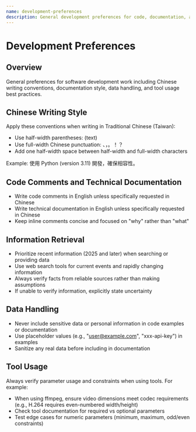```yaml
---
name: development-preferences
description: General development preferences for code, documentation, and communication style. Apply for ANY software development task across all languages and frameworks. Enforces Traditional Chinese (Taiwan) writing conventions, data handling best practices, and security guidelines. Foundational skill for all development work.
---
```


# Development Preferences

## Overview

General preferences for software development work including Chinese writing conventions, documentation style, data handling, and tool usage best practices.

## Chinese Writing Style

Apply these conventions when writing in Traditional Chinese (Taiwan):

- Use half-width parentheses: (text)
- Use full-width Chinese punctuation: 、，。！？
- Add one half-width space between half-width and full-width characters

Example: 使用 Python (version 3.11) 開發，確保相容性。

## Code Comments and Technical Documentation

- Write code comments in English unless specifically requested in Chinese
- Write technical documentation in English unless specifically requested in Chinese
- Keep inline comments concise and focused on "why" rather than "what"

## Information Retrieval

- Prioritize recent information (2025 and later) when searching or providing data
- Use web search tools for current events and rapidly changing information
- Always verify facts from reliable sources rather than making assumptions
- If unable to verify information, explicitly state uncertainty

## Data Handling

- Never include sensitive data or personal information in code examples or documentation
- Use placeholder values (e.g., "user@example.com", "xxx-api-key") in examples
- Sanitize any real data before including in documentation

## Tool Usage

Always verify parameter usage and constraints when using tools. For example:

- When using ffmpeg, ensure video dimensions meet codec requirements (e.g., H.264 requires even-numbered width/height)
- Check tool documentation for required vs optional parameters
- Test edge cases for numeric parameters (minimum, maximum, odd/even constraints)
